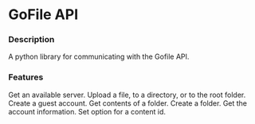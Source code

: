 # GoFile API
### Description
A python library for communicating with the Gofile API.

### Features
Get an available server.
Upload a file, to a directory, or to the root folder.
Create a guest account.
Get contents of a folder.
Create a folder.
Get the account information.
Set option for a content id.
